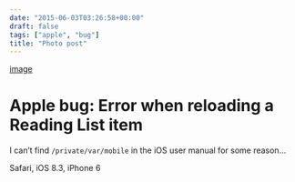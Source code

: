 ```yaml
---
date: "2015-06-03T03:26:58+00:00"
draft: false
tags: ["apple", "bug"]
title: "Photo post"
---
```

[image](/img/2015-06-03-photo-post/b4ebbffd3e50ef3f15dd1d9ab956c9fa7ef39fee879c626c64feeff83ac5003c.jpg)

# Apple bug: Error when reloading a Reading List item

I can’t find `/private/var/mobile` in the iOS user manual for some reason…

Safari, iOS 8.3, iPhone 6
